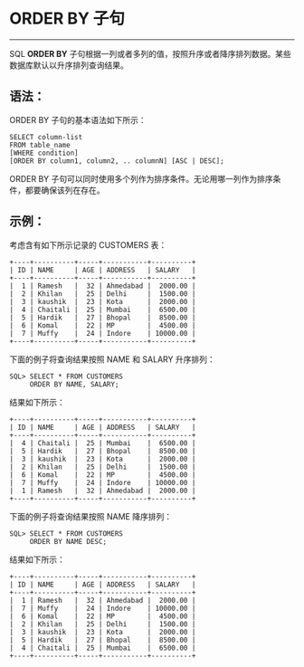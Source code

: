 # ORDER BY 子句 #

----------

SQL **ORDER BY** 子句根据一列或者多列的值，按照升序或者降序排列数据。某些数据库默认以升序排列查询结果。

## 语法： ##

ORDER BY 子句的基本语法如下所示：

	SELECT column-list 
	FROM table_name 
	[WHERE condition] 
	[ORDER BY column1, column2, .. columnN] [ASC | DESC];

ORDER BY 子句可以同时使用多个列作为排序条件。无论用哪一列作为排序条件，都要确保该列在存在。

## 示例： ##

考虑含有如下所示记录的 CUSTOMERS 表：

	+----+----------+-----+-----------+----------+
	| ID | NAME     | AGE | ADDRESS   | SALARY   |
	+----+----------+-----+-----------+----------+
	|  1 | Ramesh   |  32 | Ahmedabad |  2000.00 |
	|  2 | Khilan   |  25 | Delhi     |  1500.00 |
	|  3 | kaushik  |  23 | Kota      |  2000.00 |
	|  4 | Chaitali |  25 | Mumbai    |  6500.00 |
	|  5 | Hardik   |  27 | Bhopal    |  8500.00 |
	|  6 | Komal    |  22 | MP        |  4500.00 |
	|  7 | Muffy    |  24 | Indore    | 10000.00 |
	+----+----------+-----+-----------+----------+

下面的例子将查询结果按照 NAME 和 SALARY 升序排列：

	SQL> SELECT * FROM CUSTOMERS
	     ORDER BY NAME, SALARY;

结果如下所示：

	+----+----------+-----+-----------+----------+
	| ID | NAME     | AGE | ADDRESS   | SALARY   |
	+----+----------+-----+-----------+----------+
	|  4 | Chaitali |  25 | Mumbai    |  6500.00 |
	|  5 | Hardik   |  27 | Bhopal    |  8500.00 |
	|  3 | kaushik  |  23 | Kota      |  2000.00 |
	|  2 | Khilan   |  25 | Delhi     |  1500.00 |
	|  6 | Komal    |  22 | MP        |  4500.00 |
	|  7 | Muffy    |  24 | Indore    | 10000.00 |
	|  1 | Ramesh   |  32 | Ahmedabad |  2000.00 |
	+----+----------+-----+-----------+----------+

下面的例子将查询结果按照 NAME 降序排列：

	SQL> SELECT * FROM CUSTOMERS
	     ORDER BY NAME DESC;

结果如下所示：

	+----+----------+-----+-----------+----------+
	| ID | NAME     | AGE | ADDRESS   | SALARY   |
	+----+----------+-----+-----------+----------+
	|  1 | Ramesh   |  32 | Ahmedabad |  2000.00 |
	|  7 | Muffy    |  24 | Indore    | 10000.00 |
	|  6 | Komal    |  22 | MP        |  4500.00 |
	|  2 | Khilan   |  25 | Delhi     |  1500.00 |
	|  3 | kaushik  |  23 | Kota      |  2000.00 |
	|  5 | Hardik   |  27 | Bhopal    |  8500.00 |
	|  4 | Chaitali |  25 | Mumbai    |  6500.00 |
	+----+----------+-----+-----------+----------+
